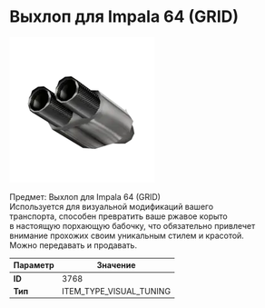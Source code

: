 # Выхлоп для Impala 64 (GRID)

![Item Image](../img/3768.webp?raw=true)

Предмет: Выхлоп для Impala 64 (GRID)<br>Используется для визуальной модификаций вашего<br>транспорта, способен превратить ваше ржавое корыто<br>в настоящую порхающую бабочку, что обязательно привлечет<br>внимание прохожих своим уникальным стилем и красотой.<br>Можно передавать и продавать.


| Параметр | Значение |
|----------|----------|
| **ID** | 3768 |
| **Тип** | ITEM_TYPE_VISUAL_TUNING |

